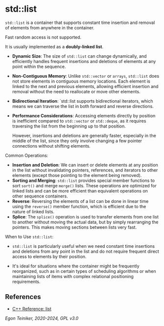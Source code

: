 # std::list

`std::list` is a container that supports constant time insertion and removal 
of elements from anywhere in the container. 

Fast random access is not supported. 

It is usually implemented as a **doubly-linked list**.

* **Dynamic Size**: The size of `std::list` can change dynamically, and 
    efficiently handles frequent insertions and deletions of elements at 
    any point within the sequence.

* **Non-Contiguous Memory**: Unlike `std::vector` or `arrays`, `std::list` 
    does not store elements in contiguous memory locations. Each element 
    is linked to the next and previous elements, allowing efficient insertion 
    and removal without the need to reallocate or move other elements.

* **Bidirectional Iteration**: `std::list supports bidirectional iterators, 
    which means we can traverse the list in both forward and reverse directions.

* **Performance Considerations**: Accessing elements directly by position is 
    inefficient compared to `std::vector` or `std::deque`, as it requires 
    traversing the list from the beginning up to that position. 

    However, insertions and deletions are generally faster, especially in the 
    middle of the list, since they only involve changing a few pointer connections 
    without shifting elements.

Common Operations:

* **Insertion and Deletion**: We can insert or delete elements at any position in 
    the list without invalidating pointers, references, and iterators to other 
    elements (except those pointing to the element being removed).
* **Sorting and Merging**: `std::list` provides special member functions to sort 
    `sort()` and merge `merge()` lists. These operations are optimized for linked 
    lists and can be more efficient than equivalent operations on other sequence 
    containers.
* **Reverse**: Reversing the elements of a list can be done in linear time using 
    the `reverse()` member function, which is efficient due to the nature of linked 
    lists.
* **Splice**: The `splice()` operation is used to transfer elements from one list 
    to another without moving the actual data, but by simply rearranging the pointers. 
    This makes moving sections between lists very fast.

When to Use `std::list`: 
* `std::list` is particularly useful when we need constant time insertions 
    and deletions from any point in the list and do not require frequent direct 
    access to elements by their position. 

* It's ideal for situations where the container might be frequently reorganized, 
    such as in certain types of scheduling algorithms or when maintaining lists 
    of items with complex relational positioning requirements.


## References

* [C++ Reference: list](https://en.cppreference.com/w/cpp/container/list)


*Egon Teiniker, 2020-2024, GPL v3.0*
